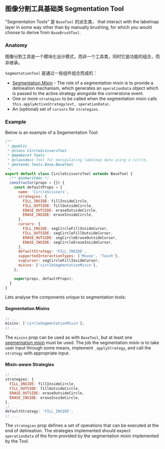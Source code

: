## 图像分割工具基础类 Segmentation Tool

"Segmentation Tools" 是 `BaseTool` 的派生类， that interact with the labelmap layer in some way other than by manually brushing, for which you would choose to derive from `BaseBrushTool`.

### Anatomy
图像分割工具是一个模块化设计模式，而非一个工具类，同时它是功能的组合，而非继承。

`SegmentationTool` 是通过一些组件组合而成的：

-  [Segmentation Mixin](../tool-mixins/index.md#segmentation-mixins) - The role of a segmentation mixin is to provide a delineation mechanism, which generates an `operationData` object which is passed to the active strategy alongside the cornerstone event.
- One or more `strategies` to be called when the segmentation mixin calls `this.applyActiveStrategy(evt, operationData)`.
- An (optional) set of `cursors` for `strategies`.

### Example

Below is an example of a Segementation Tool:

```js
/**
 * @public
 * @class CircleScissorsTool
 * @memberof Tools
 * @classdesc Tool for manipulating labelmap data using a circle.
 * @extends Tools.Base.BaseTool
 */
export default class CircleScissorsTool extends BaseTool {
  /** @inheritdoc */
  constructor(props = {}) {
    const defaultProps = {
      name: 'CircleScissors',
      strategies: {
        FILL_INSIDE: fillInsideCircle,
        FILL_OUTSIDE: fillOutsideCircle,
        ERASE_OUTSIDE: eraseOutsideCircle,
        ERASE_INSIDE: eraseInsideCircle,
      },
      cursors: {
        FILL_INSIDE: segCircleFillInsideCursor,
        FILL_OUTSIDE: segCircleFillOutsideCursor,
        ERASE_OUTSIDE: segCircleEraseOutsideCursor,
        ERASE_INSIDE: segCircleEraseInsideCursor,
      },
      defaultStrategy: 'FILL_INSIDE',
      supportedInteractionTypes: ['Mouse', 'Touch'],
      svgCursor: segCircleFillInsideCursor,
      mixins: ['circleSegmentationMixin'],
    };

    super(props, defaultProps);
  }
}
```

Lets analyse the components unique to segmentation tools:

#### Segmentation Mixins

```js
// ...
mixins: ['circleSegmentationMixin'];
// ...
```

The `mixins` prop can be used as with `BaseTool`, but at least one [segmentation mixin](../tool-mixins/index.md#segmentation-mixins) must be used. The job the segmentation mixin is to take user input through some means, implement `_applyStrategy`, and call the `strategy` with appropriate input.

#### Mixin-aware Strategies

```js
// ...
strategies: {
  FILL_INSIDE: fillInsideCircle,
  FILL_OUTSIDE: fillOutsideCircle,
  ERASE_OUTSIDE: eraseOutsideCircle,
  ERASE_INSIDE: eraseInsideCircle,
},
// ...
defaultStrategy: 'FILL_INSIDE',
// ...
```

The `strategies` prop defines a set of operations that can be executed at the end of delineation. The strategies implemented should expect `operationData` of the form provided by the segmentation mixin implemented by the Tool.
